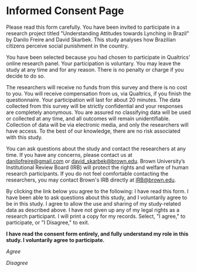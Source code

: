# Informed Consent Page

Please read this form carefully. You have been invited to participate in a research project titled "Understanding Attitudes towards Lynching in Brazil" by Danilo Freire and David Skarbek. This study analyses how Brazilian citizens perceive social punishment in the country. 

You have been selected because you had chosen to participate in Qualtrics' online research panel. Your participation is voluntary. You may leave the study at any time and for any reason. There is no penalty or charge if you decide to do so.

The researchers will receive no funds from this survey and there is no cost to you. You will receive compensation from us, via Qualtrics, if you finish the questionnaire. Your participation will last for about 20 minutes. The data collected from this survey will be strictly confidential and your responses are completely anonymous. You are assured no classifying data will be used or collected at any time, and all outcomes will remain unidentifiable. Collection of data will be via electronic media, and only the researchers will have access. To the best of our knowledge, there are no risk associated with this study.

You can ask questions about the study and contact the researchers at any time. If you have any concerns, please contact us at danilofreire@gmail.com or david_skarbek@brown.edu. Brown University’s Institutional Review Board (IRB) will protect the rights and welfare of human research participants. If you do not feel comfortable contacting the researchers, you may contact Brown's IRB directly at IRB@brown.edu.

By clicking the link below you agree to the following: I have read this form. I have been able to ask questions about this study, and I voluntarily agree to be in this study. I agree to allow the use and sharing of my study-related data as described above. I have not given up any of my legal rights as a research participant. I will print a copy for my records. Select, "I agree," to participate, or "I Disagree," to exit.

**I have read the consent form entirely, and fully understand my role in this study. I voluntarily agree to participate.**

*Agree*

*Disagree*

